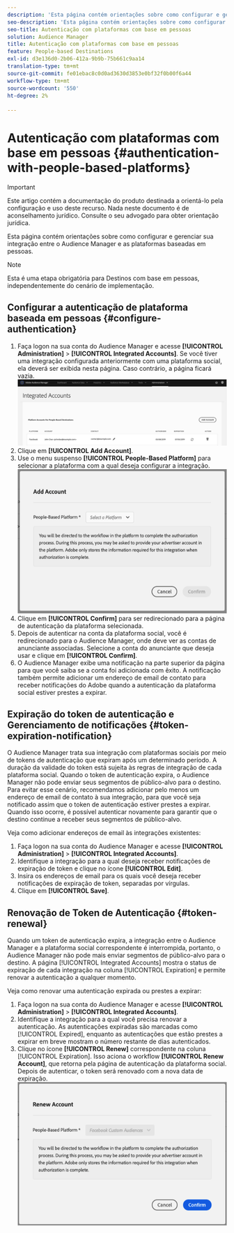 ```yaml
---
description: 'Esta página contém orientações sobre como configurar e gerenciar a integração entre o Audience Manager e as plataformas baseadas em pessoas. '
seo-description: 'Esta página contém orientações sobre como configurar e gerenciar a integração entre o Audience Manager e as plataformas baseadas em pessoas. '
seo-title: Autenticação com plataformas com base em pessoas
solution: Audience Manager
title: Autenticação com plataformas com base em pessoas
feature: People-based Destinations
exl-id: d3e136d0-2b06-412a-9b9b-75b661c9aa14
translation-type: tm+mt
source-git-commit: fe01ebac8c0d0ad3630d3853e0bf32f0b00f6a44
workflow-type: tm+mt
source-wordcount: '550'
ht-degree: 2%

---
```


# Autenticação com plataformas com base em pessoas {#authentication-with-people-based-platforms}

>[!IMPORTANT]
>Este artigo contém a documentação do produto destinada a orientá-lo pela configuração e uso deste recurso. Nada neste documento é de aconselhamento jurídico. Consulte o seu advogado para obter orientação jurídica.

Esta página contém orientações sobre como configurar e gerenciar sua integração
entre o Audience Manager e as plataformas baseadas em pessoas.

>[!NOTE]
>Esta é uma etapa obrigatória para Destinos com base em pessoas, independentemente do cenário de implementação.

## Configurar a autenticação de plataforma baseada em pessoas {#configure-authentication}

1. Faça logon na sua conta do Audience Manager e acesse **[!UICONTROL Administration]** > **[!UICONTROL Integrated Accounts]**. Se você tiver uma integração configurada anteriormente com uma plataforma social, ela deverá ser exibida nesta página. Caso contrário, a página ficará vazia.
   ![integração com base em pessoas](assets/pbd-config.png)
2. Clique em **[!UICONTROL Add Account]**.
3. Use o menu suspenso **[!UICONTROL People-Based Platform]** para selecionar a plataforma com a qual deseja configurar a integração.
   ![plataforma baseada em pessoas](assets/pbd-add.png)
4. Clique em **[!UICONTROL Confirm]** para ser redirecionado para a página de autenticação da plataforma selecionada.
5. Depois de autenticar na conta da plataforma social, você é redirecionado para o Audience Manager, onde deve ver as contas de anunciante associadas. Selecione a conta do anunciante que deseja usar e clique em **[!UICONTROL Confirm]**.
6. O Audience Manager exibe uma notificação na parte superior da página para que você saiba se a conta foi adicionada com êxito. A notificação também permite adicionar um endereço de email de contato para receber notificações do Adobe quando a autenticação da plataforma social estiver prestes a expirar.

## Expiração do token de autenticação e Gerenciamento de notificações {#token-expiration-notification}

O Audience Manager trata sua integração com plataformas sociais por meio de tokens de autenticação que expiram após um determinado período. A duração da validade do token está sujeita às regras de integração de cada plataforma social. Quando o token de autenticação expira, o Audience Manager não pode enviar seus segmentos de público-alvo para o destino. Para evitar esse cenário, recomendamos adicionar pelo menos um endereço de email de contato à sua integração, para que você seja notificado assim que o token de autenticação estiver prestes a expirar. Quando isso ocorre, é possível autenticar novamente para garantir que o destino continue a receber seus segmentos de público-alvo.

Veja como adicionar endereços de email às integrações existentes:

1. Faça logon na sua conta do Audience Manager e acesse **[!UICONTROL Administration]** > **[!UICONTROL Integrated Accounts]**.
1. Identifique a integração para a qual deseja receber notificações de expiração de token e clique no ícone **[!UICONTROL Edit]**.
1. Insira os endereços de email para os quais você deseja receber notificações de expiração de token, separadas por vírgulas.
1. Clique em **[!UICONTROL Save]**.

## Renovação de Token de Autenticação {#token-renewal}

Quando um token de autenticação expira, a integração entre o Audience Manager e a plataforma social correspondente é interrompida, portanto, o Audience Manager não pode mais enviar segmentos de público-alvo para o destino. A página [!UICONTROL Integrated Accounts] mostra o status de expiração de cada integração na coluna [!UICONTROL Expiration] e permite renovar a autenticação a qualquer momento.

Veja como renovar uma autenticação expirada ou prestes a expirar:
1. Faça logon na sua conta do Audience Manager e acesse **[!UICONTROL Administration]** > **[!UICONTROL Integrated Accounts]**.
1. Identifique a integração para a qual você precisa renovar a autenticação. As autenticações expiradas são marcadas como [!UICONTROL Expired], enquanto as autenticações que estão prestes a expirar em breve mostram o número restante de dias autenticados.
1. Clique no ícone **[!UICONTROL Renew]** correspondente na coluna [!UICONTROL Expiration]. Isso aciona o workflow **[!UICONTROL Renew Account]**, que retorna pela página de autenticação da plataforma social. Depois de autenticar, o token será renovado com a nova data de expiração.
   ![pbd-renew](assets/pbd-renew.png)
